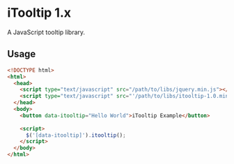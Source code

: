 # iTooltip 1.x
A JavaScript tooltip library.

## Usage
```html
<!DOCTYPE html>
<html>
  <head>
    <script type="text/javascript" src="/path/to/libs/jquery.min.js"></script>
    <script type="text/javascript" src="'/path/to/libs/itooltip-1.0.min.js"></script>
  </head>
  <body>
    <button data-itooltip="Hello World">iTooltip Example</button>
  
    <script>
      $('[data-itooltip]').itooltip();
    </script>
  </body>
</html>
```
